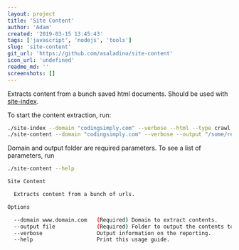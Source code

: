 ```yaml
---
layout: project
title: 'Site Content'
author: 'Adam'
created: '2019-03-15 13:45:43'
tags: ['javascript', 'nodejs', 'tools']
slug: 'site-content'
git_url: 'https://github.com/asaladino/site-content'
icon_url: 'undefined'
readme_md: ''
screenshots: []
---
```


Extracts content from a bunch saved html documents. Should be used with [site-index](https://codingsimply.com/projects/site-index/).

To start the content extraction, run:

```bash
./site-index --domain "codingsimply.com" --verbose --html --type crawl --output "/some/reports"
./site-content --domain "codingsimply.com" --verbose --output "/some/reports"
```

Domain and output folder are required parameters. To see a list of parameters, run

```bash
./site-content --help

Site Content

  Extracts content from a bunch of urls.

Options

  --domain www.domain.com   (Required) Domain to extract contents.
  --output file             (Required) Folder to output the contents to.
  --verbose                 Output information on the reporting.
  --help                    Print this usage guide.
```
